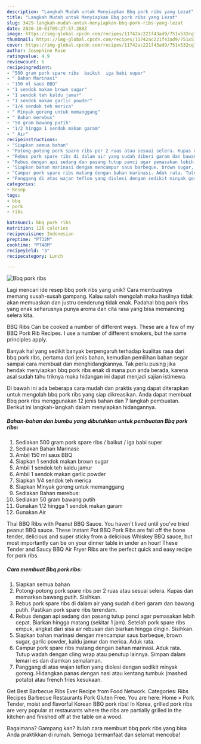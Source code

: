 ```yaml
---
description: "Langkah Mudah untuk Menyiapkan Bbq pork ribs yang Lezat"
title: "Langkah Mudah untuk Menyiapkan Bbq pork ribs yang Lezat"
slug: 3429-langkah-mudah-untuk-menyiapkan-bbq-pork-ribs-yang-lezat
date: 2020-10-01T09:27:57.288Z
image: https://img-global.cpcdn.com/recipes/11742ac221f43ad9/751x532cq70/bbq-pork-ribs-foto-resep-utama.jpg
thumbnail: https://img-global.cpcdn.com/recipes/11742ac221f43ad9/751x532cq70/bbq-pork-ribs-foto-resep-utama.jpg
cover: https://img-global.cpcdn.com/recipes/11742ac221f43ad9/751x532cq70/bbq-pork-ribs-foto-resep-utama.jpg
author: Josephine Rose
ratingvalue: 4.9
reviewcount: 6
recipeingredient:
- "500 gram pork spare ribs  baikut  iga babi super"
- " Bahan Marinasi"
- "150 ml saus BBQ"
- "1 sendok makan brown sugar"
- "1 sendok teh kaldu jamur"
- "1 sendok makan garlic powder"
- "1/4 sendok teh merica"
- " Minyak goreng untuk memanggang"
- " Bahan merebus"
- "50 gram bawang putih"
- "1/2 hingga 1 sendok makan garam"
- " Air"
recipeinstructions:
- "Siapkan semua bahan"
- "Potong-potong pork spare ribs per 2 ruas atau sesuai selera. Kupas dan memarkan bawang putih. Sisihkan."
- "Rebus pork spare ribs di dalam air yang sudah diberi garam dan bawang putih. Pastikan pork spare ribs terendam."
- "Rebus dengan api sedang dan pasang tutup panci agar pemasakan lebih cepat. Biarkan hingga matang (sekitar 1 jam). Setelah pork spare ribs empuk, angkat dari sisa air rebusan dan biarkan hingga dingin. Sisihkan."
- "Siapkan bahan marinasi dengan mencampur saus barbeque, brown sugar, garlic powder, kaldu jamur dan merica. Aduk rata."
- "Campur pork spare ribs matang dengan bahan marinasi. Aduk rata. Tutup wadah dengan cling wrap atau penutup lainnya. Simpan dalam lemari es dan diamkan semalaman."
- "Panggang di atas wajan teflon yang diolesi dengan sedikit minyak goreng. Hidangkan panas dengan nasi atau kentang tumbuk (mashed potato) atau french fries kesukaan."
categories:
- Resep
tags:
- bbq
- pork
- ribs

katakunci: bbq pork ribs 
nutrition: 126 calories
recipecuisine: Indonesian
preptime: "PT32M"
cooktime: "PT48M"
recipeyield: "3"
recipecategory: Lunch

---
```



![Bbq pork ribs](https://img-global.cpcdn.com/recipes/11742ac221f43ad9/751x532cq70/bbq-pork-ribs-foto-resep-utama.jpg)

Lagi mencari ide resep bbq pork ribs yang unik? Cara membuatnya memang susah-susah gampang. Kalau salah mengolah maka hasilnya tidak akan memuaskan dan justru cenderung tidak enak. Padahal bbq pork ribs yang enak seharusnya punya aroma dan cita rasa yang bisa memancing selera kita.

BBQ Ribs Can be cooked a number of different ways. These are a few of my BBQ Pork Rib Recipes. I use a number of different smokers, but the same principles apply.

Banyak hal yang sedikit banyak berpengaruh terhadap kualitas rasa dari bbq pork ribs, pertama dari jenis bahan, kemudian pemilihan bahan segar sampai cara membuat dan menghidangkannya. Tak perlu pusing jika hendak menyiapkan bbq pork ribs enak di mana pun anda berada, karena asal sudah tahu triknya maka hidangan ini dapat menjadi sajian istimewa.


Di bawah ini ada beberapa cara mudah dan praktis yang dapat diterapkan untuk mengolah bbq pork ribs yang siap dikreasikan. Anda dapat membuat Bbq pork ribs menggunakan 12 jenis bahan dan 7 langkah pembuatan. Berikut ini langkah-langkah dalam menyiapkan hidangannya.

<!--inarticleads1-->

##### Bahan-bahan dan bumbu yang dibutuhkan untuk pembuatan Bbq pork ribs:

1. Sediakan 500 gram pork spare ribs / baikut / iga babi super
1. Sediakan  Bahan Marinasi:
1. Ambil 150 ml saus BBQ
1. Siapkan 1 sendok makan brown sugar
1. Ambil 1 sendok teh kaldu jamur
1. Ambil 1 sendok makan garlic powder
1. Siapkan 1/4 sendok teh merica
1. Siapkan  Minyak goreng untuk memanggang
1. Sediakan  Bahan merebus:
1. Sediakan 50 gram bawang putih
1. Gunakan 1/2 hingga 1 sendok makan garam
1. Gunakan  Air


Thai BBQ Ribs with Peanut BBQ Sauce. You haven&#39;t lived until you&#39;ve tried peanut BBQ sauce. These Instant Pot BBQ Pork Ribs are fall off the bone tender, delicious and super sticky from a delicious Whiskey BBQ sauce, but most importantly can be on your dinner table in under an hour! These Tender and Saucy BBQ Air Fryer Ribs are the perfect quick and easy recipe for pork ribs. 

<!--inarticleads2-->

##### Cara membuat Bbq pork ribs:

1. Siapkan semua bahan
1. Potong-potong pork spare ribs per 2 ruas atau sesuai selera. Kupas dan memarkan bawang putih. Sisihkan.
1. Rebus pork spare ribs di dalam air yang sudah diberi garam dan bawang putih. Pastikan pork spare ribs terendam.
1. Rebus dengan api sedang dan pasang tutup panci agar pemasakan lebih cepat. Biarkan hingga matang (sekitar 1 jam). Setelah pork spare ribs empuk, angkat dari sisa air rebusan dan biarkan hingga dingin. Sisihkan.
1. Siapkan bahan marinasi dengan mencampur saus barbeque, brown sugar, garlic powder, kaldu jamur dan merica. Aduk rata.
1. Campur pork spare ribs matang dengan bahan marinasi. Aduk rata. Tutup wadah dengan cling wrap atau penutup lainnya. Simpan dalam lemari es dan diamkan semalaman.
1. Panggang di atas wajan teflon yang diolesi dengan sedikit minyak goreng. Hidangkan panas dengan nasi atau kentang tumbuk (mashed potato) atau french fries kesukaan.


Get Best Barbecue Ribs Ever Recipe from Food Network. Categories: Ribs Recipes Barbecue Restaurants Pork Gluten Free. You are here: Home » Pork Tender, moist and flavorful Korean BBQ pork ribs! In Korea, grilled pork ribs are very popular at restaurants where the ribs are partially grilled in the kitchen and finished off at the table on a wood. 

Bagaimana? Gampang kan? Itulah cara membuat bbq pork ribs yang bisa Anda praktikkan di rumah. Semoga bermanfaat dan selamat mencoba!
